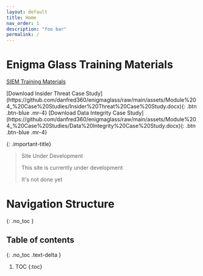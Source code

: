 ```yaml
---
layout: default
title: Home
nav_order: 1
description: "foo bar"
permalink: /
---
```

# Enigma Glass Training Materials
[SIEM Training Materials](./training/siem)

<span class="fs-8">
[Download Insider Threat Case Study](https://github.com/danfred360/enigmaglass/raw/main/assets/Module%204_%20Case%20Studies/Insider%20Threat%20Case%20Study.docx){: .btn .btn-blue .mr-4}
</span>

<span class="fs-8">
[Download Data Integrity Case Study](https://github.com/danfred360/enigmaglass/raw/main/assets/Module%204_%20Case%20Studies/Data%20Integrity%20Case%20Study.docx){: .btn .btn-blue .mr-4}
</span>

{: .important-title}
> Site Under Development
>
> This site is currently under development
>
> It's not done yet

# Navigation Structure
{: .no_toc }

## Table of contents
{: .no_toc .text-delta }

1. TOC
{:toc}
